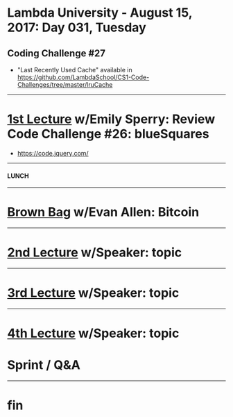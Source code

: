 # Lambda University - August 15, 2017: Day 031, Tuesday
## Coding Challenge #27
- "Last Recently Used Cache" available in https://github.com/LambdaSchool/CS1-Code-Challenges/tree/master/lruCache
***
# [1st Lecture](https://youtu.be/9EGlhs1BISo) w/Emily Sperry: Review Code Challenge #26: blueSquares
- https://code.jquery.com/

***
#### LUNCH
***
# [Brown Bag](https://youtu.be/6FJwJcpfdfg) w/Evan Allen: Bitcoin
***
# [2nd Lecture](VIDEO_RECORDED_NOT_POSTED) w/Speaker: topic
***
# [3rd Lecture](VIDEO_RECORDED_NOT_POSTED) w/Speaker: topic
***
# [4th Lecture](VIDEO_RECORDED_NOT_POSTED) w/Speaker: topic
# Sprint / Q&A
***
# fin
